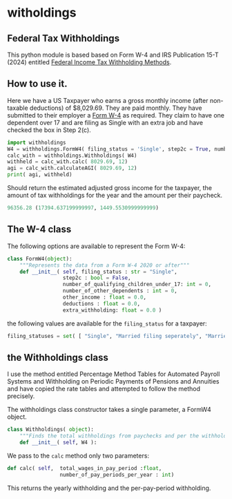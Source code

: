 # witholdings

## Federal Tax Withholdings

This python module is based based on Form W-4 and IRS Publication 15-T (2024) entitled [Federal
Income Tax Withholding Methods](https://www.irs.gov/publications/p15t#en_US_2024_publink100020274). 

## How to use it. 

Here we have a US Taxpayer who earns a gross monthly income (after non-taxable deductions) of $8,029.69. 
They are paid monthly. They have submitted to their employer a [Form W-4](https://www.irs.gov/pub/irs-pdf/fw4.pdf)
as required. They claim to have one dependent over 17 and are filing as Single with an extra job and have checked the box in Step 2(c).   

```py
import withholdings
W4 = withholdings.FormW4( filing_status = 'Single', step2c = True, number_of_other_dependents=1)
calc_with = withholdings.Withholdings( W4) 
withheld = calc_with.calc( 8029.69, 12)
agi = calc_with.calculateAGI( 8029.69, 12)
print( agi, withheld)
```

Should return the estimated adjusted gross income for the taxpayer, the amount of tax withholdings for the year 
and the amount per their paycheck. 

```py
96356.28 (17394.637199999997, 1449.5530999999999)
```

## The W-4 class

The following options are available to represent the Form W-4: 
```py
class FormW4(object):
    """Represents the data from a Form W-4 2020 or after"""
    def __init__( self, filing_status : str = "Single", 
                  step2c : bool = False,
                  number_of_qualifying_children_under_17: int = 0,
                  number_of_other_dependents : int = 0,
                  other_income : float = 0.0,
                  deductions : float = 0.0,
                  extra_withholding: float = 0.0 )
```
the following values are available for the `filing_status` for a taxpayer:
```py
filing_statuses = set( [ "Single", "Married filing seperately", "Married filing jointly", "Head of household" ])
```

## the Withholdings class

I use the method entitled Percentage Method Tables for Automated Payroll Systems and Withholding on Periodic Payments of Pensions and Annuities and have copied the rate tables and attempted to follow the method precisely. 

The withholdings class constructor takes a single parameter, a FormW4 object. 
```py
class Withholdings( object):
    """Finds the total withholdings from paychecks and per the withholdings tablees"""
    def __init__( self, W4 ):
```

We pass to the `calc` method only two parameters: 
```py
def calc( self,  total_wages_in_pay_period :float, 
                 number_of_pay_periods_per_year : int)
```

This returns the yearly withholding and the per-pay-period withholding. 


